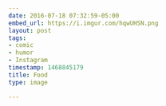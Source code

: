 ```yaml
---
date: 2016-07-18 07:32:59-05:00
embed_url: https://i.imgur.com/hqwUHSN.png
layout: post
tags:
- comic
- humor
- Instagram
timestamp: 1468845179
title: Food
type: image

---
```

<img src="https://i.imgur.com/hqwUHSN.png" alt="" />

